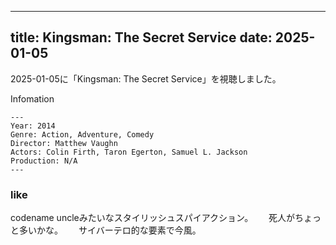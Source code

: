 
---
title: Kingsman: The Secret Service
date: 2025-01-05
---

2025-01-05に「Kingsman: The Secret Service」を視聴しました。

Infomation
```
---
Year: 2014
Genre: Action, Adventure, Comedy
Director: Matthew Vaughn
Actors: Colin Firth, Taron Egerton, Samuel L. Jackson
Production: N/A
---
```

### like

codename uncleみたいなスタイリッシュスパイアクション。　　
死人がちょっと多いかな。　　
サイバーテロ的な要素で今風。


